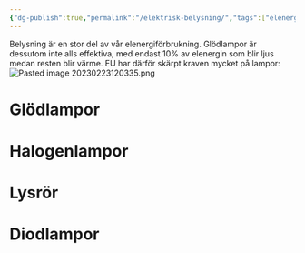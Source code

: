 ```yaml
---
{"dg-publish":true,"permalink":"/elektrisk-belysning/","tags":["elenergiteknik"]}
---
```


Belysning är en stor del av vår elenergiförbrukning. Glödlampor är dessutom inte alls effektiva, med endast 10% av elenergin som blir ljus medan resten blir värme. EU har därför skärpt kraven mycket på lampor:
![Pasted image 20230223120335.png](/img/user/images/Pasted%20image%2020230223120335.png)

# Glödlampor

# Halogenlampor

# Lysrör

# Diodlampor